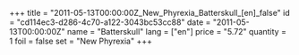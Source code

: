 +++
title = "2011-05-13T00:00:00Z_New_Phyrexia_Batterskull_[en]_false"
id = "cd114ec3-d286-4c70-a122-3043bc53cc88"
date = "2011-05-13T00:00:00Z"
name = "Batterskull"
lang = ["en"]
price = "5.72"
quantity = 1
foil = false
set = "New Phyrexia"
+++
